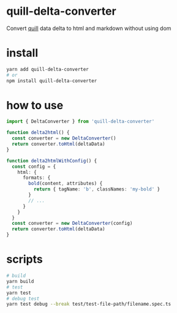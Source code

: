 # quill-delta-converter
Convert [quill](https://github.com/quilljs/quill) data delta to html and markdown without using dom

# install
``` bash
yarn add quill-delta-converter
# or
npm install quill-delta-converter
```

# how to use
``` typescript
import { DeltaConverter } from 'quill-delta-converter'

function delta2html() {
  const converter = new DeltaConverter()
  return converter.toHtml(deltaData)
}

function delta2htmlWithConfig() {
  const config = {
    html: {
      formats: {
        bold(content, attributes) {
          return { tagName: 'b', classNames: 'my-bold' }
        }
        // ...
      }
    }
  }
  const converter = new DeltaConverter(config)
  return converter.toHtml(deltaData)
}
```

# scripts
``` bash 
# build
yarn build
# test
yarn test
# debug test
yarn test debug --break test/test-file-path/filename.spec.ts
```
